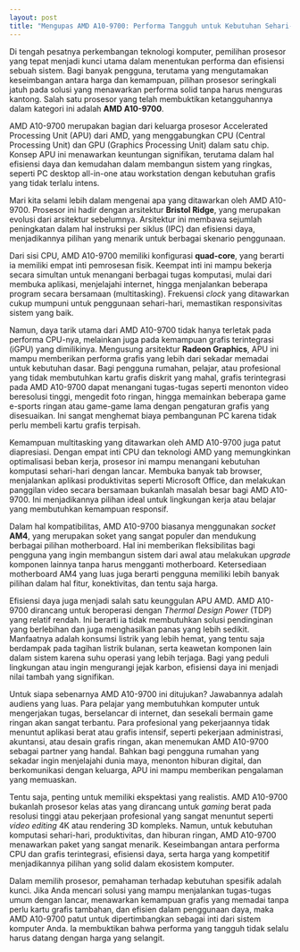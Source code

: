 ```yaml
---
layout: post
title: "Mengupas AMD A10-9700: Performa Tangguh untuk Kebutuhan Sehari-hari"
---
```


Di tengah pesatnya perkembangan teknologi komputer, pemilihan prosesor yang tepat menjadi kunci utama dalam menentukan performa dan efisiensi sebuah sistem. Bagi banyak pengguna, terutama yang mengutamakan keseimbangan antara harga dan kemampuan, pilihan prosesor seringkali jatuh pada solusi yang menawarkan performa solid tanpa harus menguras kantong. Salah satu prosesor yang telah membuktikan ketangguhannya dalam kategori ini adalah **AMD A10-9700**.

AMD A10-9700 merupakan bagian dari keluarga prosesor Accelerated Processing Unit (APU) dari AMD, yang menggabungkan CPU (Central Processing Unit) dan GPU (Graphics Processing Unit) dalam satu chip. Konsep APU ini menawarkan keuntungan signifikan, terutama dalam hal efisiensi daya dan kemudahan dalam membangun sistem yang ringkas, seperti PC desktop all-in-one atau workstation dengan kebutuhan grafis yang tidak terlalu intens.

Mari kita selami lebih dalam mengenai apa yang ditawarkan oleh AMD A10-9700. Prosesor ini hadir dengan arsitektur **Bristol Ridge**, yang merupakan evolusi dari arsitektur sebelumnya. Arsitektur ini membawa sejumlah peningkatan dalam hal instruksi per siklus (IPC) dan efisiensi daya, menjadikannya pilihan yang menarik untuk berbagai skenario penggunaan.

Dari sisi CPU, AMD A10-9700 memiliki konfigurasi **quad-core**, yang berarti ia memiliki empat inti pemrosesan fisik. Keempat inti ini mampu bekerja secara simultan untuk menangani berbagai tugas komputasi, mulai dari membuka aplikasi, menjelajahi internet, hingga menjalankan beberapa program secara bersamaan (multitasking). Frekuensi *clock* yang ditawarkan cukup mumpuni untuk penggunaan sehari-hari, memastikan responsivitas sistem yang baik.

Namun, daya tarik utama dari AMD A10-9700 tidak hanya terletak pada performa CPU-nya, melainkan juga pada kemampuan grafis terintegrasi (iGPU) yang dimilikinya. Mengusung arsitektur **Radeon Graphics**, APU ini mampu memberikan performa grafis yang lebih dari sekadar memadai untuk kebutuhan dasar. Bagi pengguna rumahan, pelajar, atau profesional yang tidak membutuhkan kartu grafis diskrit yang mahal, grafis terintegrasi pada AMD A10-9700 dapat menangani tugas-tugas seperti menonton video beresolusi tinggi, mengedit foto ringan, hingga memainkan beberapa game e-sports ringan atau game-game lama dengan pengaturan grafis yang disesuaikan. Ini sangat menghemat biaya pembangunan PC karena tidak perlu membeli kartu grafis terpisah.

Kemampuan multitasking yang ditawarkan oleh AMD A10-9700 juga patut diapresiasi. Dengan empat inti CPU dan teknologi AMD yang memungkinkan optimalisasi beban kerja, prosesor ini mampu menangani kebutuhan komputasi sehari-hari dengan lancar. Membuka banyak tab browser, menjalankan aplikasi produktivitas seperti Microsoft Office, dan melakukan panggilan video secara bersamaan bukanlah masalah besar bagi AMD A10-9700. Ini menjadikannya pilihan ideal untuk lingkungan kerja atau belajar yang membutuhkan kemampuan responsif.

Dalam hal kompatibilitas, AMD A10-9700 biasanya menggunakan *socket* **AM4**, yang merupakan soket yang sangat populer dan mendukung berbagai pilihan motherboard. Hal ini memberikan fleksibilitas bagi pengguna yang ingin membangun sistem dari awal atau melakukan *upgrade* komponen lainnya tanpa harus mengganti motherboard. Ketersediaan motherboard AM4 yang luas juga berarti pengguna memiliki lebih banyak pilihan dalam hal fitur, konektivitas, dan tentu saja harga.

Efisiensi daya juga menjadi salah satu keunggulan APU AMD. AMD A10-9700 dirancang untuk beroperasi dengan *Thermal Design Power* (TDP) yang relatif rendah. Ini berarti ia tidak membutuhkan solusi pendinginan yang berlebihan dan juga menghasilkan panas yang lebih sedikit. Manfaatnya adalah konsumsi listrik yang lebih hemat, yang tentu saja berdampak pada tagihan listrik bulanan, serta keawetan komponen lain dalam sistem karena suhu operasi yang lebih terjaga. Bagi yang peduli lingkungan atau ingin mengurangi jejak karbon, efisiensi daya ini menjadi nilai tambah yang signifikan.

Untuk siapa sebenarnya AMD A10-9700 ini ditujukan? Jawabannya adalah audiens yang luas. Para pelajar yang membutuhkan komputer untuk mengerjakan tugas, berselancar di internet, dan sesekali bermain game ringan akan sangat terbantu. Para profesional yang pekerjaannya tidak menuntut aplikasi berat atau grafis intensif, seperti pekerjaan administrasi, akuntansi, atau desain grafis ringan, akan menemukan AMD A10-9700 sebagai partner yang handal. Bahkan bagi pengguna rumahan yang sekadar ingin menjelajahi dunia maya, menonton hiburan digital, dan berkomunikasi dengan keluarga, APU ini mampu memberikan pengalaman yang memuaskan.

Tentu saja, penting untuk memiliki ekspektasi yang realistis. AMD A10-9700 bukanlah prosesor kelas atas yang dirancang untuk *gaming* berat pada resolusi tinggi atau pekerjaan profesional yang sangat menuntut seperti *video editing* 4K atau rendering 3D kompleks. Namun, untuk kebutuhan komputasi sehari-hari, produktivitas, dan hiburan ringan, AMD A10-9700 menawarkan paket yang sangat menarik. Keseimbangan antara performa CPU dan grafis terintegrasi, efisiensi daya, serta harga yang kompetitif menjadikannya pilihan yang solid dalam ekosistem komputer.

Dalam memilih prosesor, pemahaman terhadap kebutuhan spesifik adalah kunci. Jika Anda mencari solusi yang mampu menjalankan tugas-tugas umum dengan lancar, menawarkan kemampuan grafis yang memadai tanpa perlu kartu grafis tambahan, dan efisien dalam penggunaan daya, maka AMD A10-9700 patut untuk dipertimbangkan sebagai inti dari sistem komputer Anda. Ia membuktikan bahwa performa yang tangguh tidak selalu harus datang dengan harga yang selangit.
